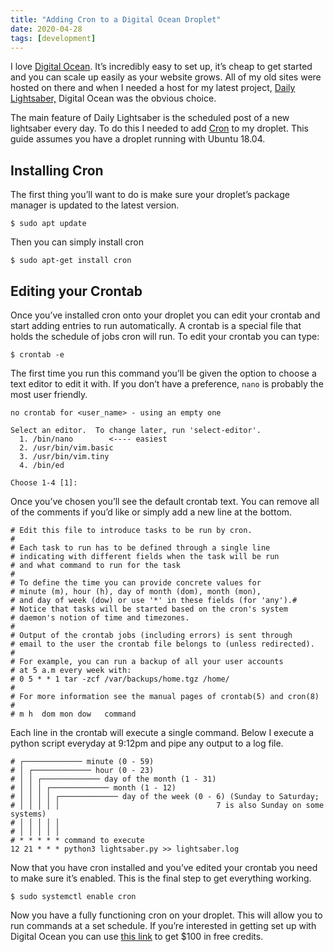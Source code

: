 ```yaml
---
title: "Adding Cron to a Digital Ocean Droplet"
date: 2020-04-28
tags: [development]
---
```


I love [Digital Ocean](https://digitalocean.com/). It’s incredibly easy to set up, it’s cheap to get started and you can scale up easily as your website grows.  All of my old sites were hosted on there and when I needed a host for my latest project, [Daily Lightsaber,](https://twitter.com/DailyLightsaber) Digital Ocean was the obvious choice.

The main feature of Daily Lightsaber is the scheduled post of a new lightsaber every day. To do this I needed to add [Cron](https://en.wikipedia.org/wiki/Cron) to my droplet. This guide assumes you have a droplet running with Ubuntu 18.04.

## Installing Cron
The first thing you’ll want to do is make sure your droplet’s package manager is updated to the latest version.
```
$ sudo apt update
```
Then you can simply install cron
```
$ sudo apt-get install cron
```

## Editing your Crontab
Once you’ve installed cron onto your droplet you can edit your crontab and start adding entries to run automatically. A crontab is a special file that holds the schedule of jobs cron will run. To edit your crontab you can type:
```
$ crontab -e
```
The first time you run this command you’ll be given the option to choose a text editor to edit it with. If you don’t have a preference, `nano` is probably the most user friendly.
```
no crontab for <user_name> - using an empty one

Select an editor.  To change later, run 'select-editor'.
  1. /bin/nano        <---- easiest
  2. /usr/bin/vim.basic
  3. /usr/bin/vim.tiny
  4. /bin/ed

Choose 1-4 [1]: 
```
Once you’ve chosen you’ll see the default crontab text. You can remove all of the comments if you’d like or simply add a new line at the bottom.
```
# Edit this file to introduce tasks to be run by cron.
# 
# Each task to run has to be defined through a single line
# indicating with different fields when the task will be run
# and what command to run for the task
# 
# To define the time you can provide concrete values for
# minute (m), hour (h), day of month (dom), month (mon),
# and day of week (dow) or use '*' in these fields (for 'any').# 
# Notice that tasks will be started based on the cron's system
# daemon's notion of time and timezones.
# 
# Output of the crontab jobs (including errors) is sent through
# email to the user the crontab file belongs to (unless redirected).
# 
# For example, you can run a backup of all your user accounts
# at 5 a.m every week with:
# 0 5 * * 1 tar -zcf /var/backups/home.tgz /home/
# 
# For more information see the manual pages of crontab(5) and cron(8)
# 
# m h  dom mon dow   command
```
Each line in the crontab will execute a single command. Below I execute a python script everyday at 9:12pm and pipe any output to a log file.
```
# ┌───────────── minute (0 - 59)
# │ ┌───────────── hour (0 - 23)
# │ │ ┌───────────── day of the month (1 - 31)
# │ │ │ ┌───────────── month (1 - 12)
# │ │ │ │ ┌───────────── day of the week (0 - 6) (Sunday to Saturday;
# │ │ │ │ │                                   7 is also Sunday on some systems)
# │ │ │ │ │
# │ │ │ │ │
# * * * * * command to execute
12 21 * * * python3 lightsaber.py >> lightsaber.log
```
Now that you have cron installed and you’ve edited your crontab you need to make sure it’s enabled. This is the final step to get everything working.
```
$ sudo systemctl enable cron
```
Now you have a fully functioning cron on your droplet. This will allow you to run commands at a set schedule. If you’re interested in getting set up with Digital Ocean you can use [this link](https://m.do.co/c/e192b7a9461b) to get $100 in free credits.
